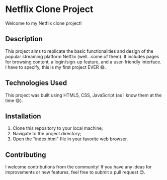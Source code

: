 # Netflix Clone Project

Welcome to my Netflix clone project!

## Description

This project aims to replicate the basic functionalities and design of the popular streaming platform Netflix (well...some of them). It includes pages for browsing content, a login/sign-up feature, and a user-friendly interface. I have to specify, this is my first project EVER 😄.

## Technologies Used

This project was built using HTML5, CSS, JavaScript (as I know them at the time 😄).

## Installation

1. Clone this repository to your local machine;
2. Navigate to the project directory;
3. Open the "index.html" file in your favorite web browser.

## Contributing

I welcome contributions from the community! If you have any ideas for improvements or new features, feel free to submit a pull request 😊.
